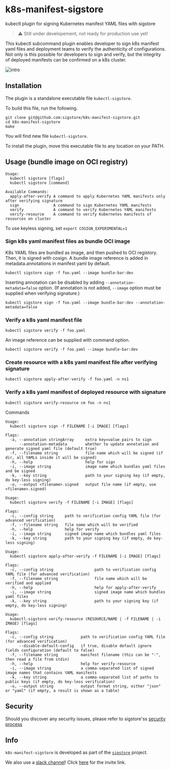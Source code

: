 # k8s-manifest-sigstore

kubectl plugin for signing Kubernetes manifest YAML files with sigstore

> :warning: Still under developement, not ready for production use yet!

This kubectl subcommand plugin enables developer to sign k8s manifest yaml files and deployment teams to verify the authenticity of configurations.   Not only is this possible for developers to sign and verify, but  the integrity of deployed manifests can be confirmed on a k8s cluster. 

![intro](images/intro.gif?)

## Installation

The plugin is a standalone executable file `kubectl-sigstore`. 

To build this file, run the following. 
```
git clone git@github.com:sigstore/k8s-manifest-sigstore.git
cd k8s-manifest-sigstore
make
```
You will find new file `kubectl-sigstore`.

To install the plugin, move this executable file to any location on your PATH.


## Usage (bundle image on OCI registry)

```
Usage:
  kubectl sigstore [flags]
  kubectl sigstore [command]

Available Commands:
  apply-after-verify A command to apply Kubernetes YAML manifests only after verifying signature
  sign               A command to sign Kubernetes YAML manifests
  verify             A command to verify Kubernetes YAML manifests
  verify-resource    A command to verify Kubernetes manifests of resources on cluster
```

To use keyless signing, set `export COSIGN_EXPERIMENTAL=1`

### Sign k8s yaml manifest files as bundle OCI image

K8s YAML files are bundled as image, and then pushed to OCI registory. Then, it is signed with cosign. A bundle image reference is added in metadata.annotations in manifest yaml by default. 

`kubectl sigstore sign -f foo.yaml --image bundle-bar:dev`

Inserting annotation can be disabled by adding `--annotation-metadata=false` option. (If annotation is not added, `--image` option must be supplied when verifying signature.)

`kubectl sigstore sign -f foo.yaml --image bundle-bar:dev --annotation-metadata=false`

### Verify a k8s yaml manifest file

`kubectl sigstore verify -f foo.yaml`

An image reference can be supplied with command option.

`kubectl sigstore verify -f foo.yaml --image bundle-bar:dev`

### Create resource with a k8s yaml manifest file after verifying signature

`kubectl sigstore apply-after-verify -f foo.yaml -n ns1`

### Verify a k8s yaml manifest of deployed resource with signature

`kubectl sigstore verify-resource cm foo -n ns1`


Commands

```
Usage:
  kubectl sigstore sign -f FILENAME [-i IMAGE] [flags]

Flags:
  -a, --annotation stringArray     extra key=value pairs to sign
      --annotation-metadata        whether to update annotation and generate signed yaml file (default true)
  -f, --filename string            file name which will be signed (if dir, all YAMLs inside it will be signed)
  -h, --help                       help for sign
  -i, --image string               image name which bundles yaml files and be signed
  -k, --key string                 path to your signing key (if empty, do key-less signing)
  -o, --output <filename>.signed   output file name (if empty, use <filename>.signed)
```

```
Usage:
  kubectl sigstore verify -f FILENAME [-i IMAGE] [flags]

Flags:
  -c, --config string     path to verification config YAML file (for advanced verification)
  -f, --filename string   file name which will be verified
  -h, --help              help for verify
  -i, --image string      signed image name which bundles yaml files
  -k, --key string        path to your signing key (if empty, do key-less signing)
```

```
Usage:
  kubectl sigstore apply-after-verify -f FILENAME [-i IMAGE] [flags]

Flags:
  -c, --config string                  path to verification config YAML file (for advanced verification)
  -f, --filename string                file name which will be verified and applied
  -h, --help                           help for apply-after-verify
  -i, --image string                   signed image name which bundles yaml files
  -k, --key string                     path to your signing key (if empty, do key-less signing)
```

```
Usage:
  kubectl-sigstore verify-resource (RESOURCE/NAME | -f FILENAME | -i IMAGE) [flags]

Flags:
  -c, --config string            path to verification config YAML file (for advanced verification)
      --disable-default-config   if true, disable default ignore fields configuration (default to false)
  -f, --filename string          manifest filename (this can be "-", then read a file from stdin)
  -h, --help                     help for verify-resource
  -i, --image string             a comma-separated list of signed image names that contains YAML manifests
  -k, --key string               a comma-separated list of paths to public keys (if empty, do key-less verification)
  -o, --output string            output format string, either "json" or "yaml" (if empty, a result is shown as a table)
```

## Security

Should you discover any security issues, please refer to sigstore'ss [security
process](https://github.com/sigstore/community/blob/main/SECURITY.md)

## Info

`k8s-manifest-sigstore` is developed as part of the [`sigstore`](https://sigstore.dev) project.

We also use a [slack channel](https://sigstore.slack.com)!
Click [here](https://join.slack.com/t/sigstore/shared_invite/zt-mhs55zh0-XmY3bcfWn4XEyMqUUutbUQ) for the invite link.
